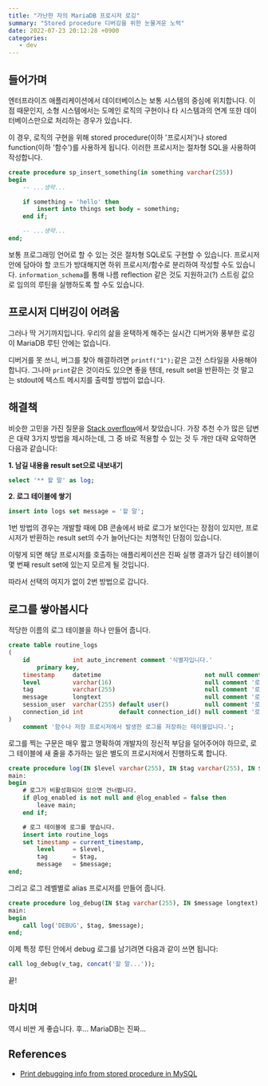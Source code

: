 ```yaml
---
title: "가난한 자의 MariaDB 프로시저 로깅"
summary: "Stored procedure 디버깅을 위한 눈물겨운 노력"
date: 2022-07-23 20:12:28 +0900
categories:
   - dev
---
```


## 들어가며

엔터프라이즈 애플리케이션에서 데이터베이스는 보통 시스템의 중심에 위치합니다. 이 점 때문인지, 소형 시스템에서는 도메인 로직의 구현이나 타 시스템과의 연계 또한 데이터베이스만으로 처리하는 경우가 있습니다.

이 경우, 로직의 구현을 위해 stored procedure(이하 '프로시저')나 stored function(이하 '함수')를 사용하게 됩니다. 이러한 프로시저는 절차형 SQL을 사용하여 작성합니다.

```sql
create procedure sp_insert_something(in something varchar(255))
begin
    -- ...생략...

    if something = 'hello' then
        insert into things set body = something;
    end if;

    -- ...생략...
end;
```

보통 프로그래밍 언어로 할 수 있는 것은 절차형 SQL로도 구현할 수 있습니다. 프로시저 안에 담아야 할 코드가 방대해지면 하위 프로시저/함수로 분리하여 작성할 수도 있습니다. `information_schema`를 통해 나름 reflection 같은 것도 지원하고(?) 스트링 값으로 임의의 루틴을 실행하도록 할 수도 있습니다.

## 프로시저 디버깅이 어려움

그러나 딱 거기까지입니다. 우리의 삶을 윤택하게 해주는 실시간 디버거와 풍부한 로깅이 MariaDB 루틴 안에는 없습니다.

디버거를 못 쓰니, 버그를 찾아 해결하려면 `printf("1");`같은 고전 스타일을 사용해야 합니다. 그나마 `print`같은 것이라도 있으면 좋을 텐데, result set을 반환하는 것 말고는 stdout에 텍스트 메시지를 출력할 방법이 없습니다.

## 해결책

비슷한 고민을 가진 질문을 [Stack overflow](https://stackoverflow.com/questions/3314771/print-debugging-info-from-stored-procedure-in-mysql)에서 찾았습니다. 가장 추천 수가 많은 답변은 대략 3가지 방법을 제시하는데, 그 중 바로 적용할 수 있는 것 두 개만 대략 요약하면 다음과 같습니다:

**1. 남길 내용을 result set으로 내보내기**
```sql
select '** 할 말' as log;
```

**2. 로그 테이블에 쌓기**
```sql
insert into logs set message = '할 말';
```

1번 방법의 경우는 개발할 때에 DB 콘솔에서 바로 로그가 보인다는 장점이 있지만, 프로시저가 반환하는 result set의 수가 늘어난다는 치명적인 단점이 있습니다.

이렇게 되면 해당 프로시저를 호출하는 애플리케이션은 진짜 실행 결과가 담긴 테이블이 몇 번째 result set에 있는지 모르게 될 것입니다.

따라서 선택의 여지가 없이 2번 방법으로 갑니다.

## 로그를 쌓아봅시다

적당한 이름의 로그 테이블을 하나 만들어 줍니다.

```sql
create table routine_logs
(
    id            int auto_increment comment '식별자입니다.'
        primary key,
    timestamp     datetime                             not null comment '로그의 발생 시각입니다.',
    level         varchar(16)                          null comment '로그의 레벨입니다. DEBUG, INFO, WARN, ERROR, FATAL 있습니다.',
    tag           varchar(255)                         null comment '로그의 태그입니다. 주로 로그 발생 위치입니다.',
    message       longtext                             null comment '로그의 메시지입니다.',
    session_user  varchar(255) default user()          null comment '로그를 발생시킨 사용자입니다.',
    connection_id int          default connection_id() null comment '로그가 발생한 연결의 식별자입니다.'
)
    comment '함수나 저장 프로시저에서 발생한 로그를 저장하는 테이블입니다.';
```

로그를 찍는 구문은 매우 짧고 명확하여 개발자의 정신적 부담을 덜어주어야 하므로, 로그 테이블에 새 줄을 추가하는 일은 별도의 프로시저에서 진행하도록 합니다.

```sql
create procedure log(IN $level varchar(255), IN $tag varchar(255), IN $message longtext)
main:
begin
    # 로그가 비활성화되어 있으면 건너뜁니다.
    if @log_enabled is not null and @log_enabled = false then
        leave main;
    end if;

    # 로그 테이블에 로그를 쌓습니다.
    insert into routine_logs
    set timestamp = current_timestamp,
        level     = $level,
        tag       = $tag,
        message   = $message;
end;
```

그리고 로그 레벨별로 alias 프로시저를 만들어 줍니다.

```sql
create procedure log_debug(IN $tag varchar(255), IN $message longtext)
main:
begin
    call log('DEBUG', $tag, $message);
end;
```

이제 특정 루틴 안에서 debug 로그를 남기려면 다음과 같이 쓰면 됩니다:

```sql
call log_debug(v_tag, concat('할 말...'));
```

끝!

## 마치며

역시 비싼 게 좋습니다. 후... MariaDB는 진짜...

## References

- [Print debugging info from stored procedure in MySQL](https://stackoverflow.com/questions/3314771/print-debugging-info-from-stored-procedure-in-mysql)
